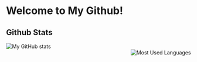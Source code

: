 <h1>Welcome to My Github! </h1>


## Github Stats

![My GitHub stats](https://github-readme-stats.vercel.app/api?username=nnmax1&show_icons=true&hide_border=true)
<br>
<img style="float: right;" alt="Most Used Languages" src="https://github-readme-stats.vercel.app/api/top-langs/?username=Vazity1337&layout=compact&hide_border=true&theme=dark" /><br>
